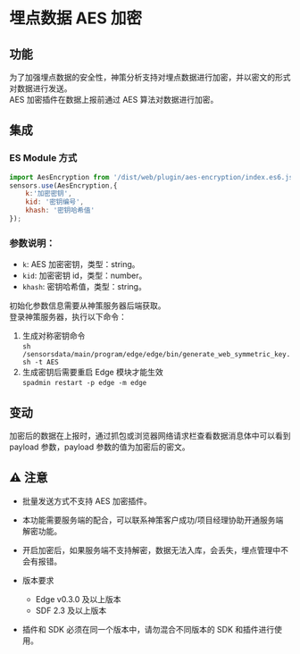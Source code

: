 # 埋点数据 AES 加密

## 功能
为了加强埋点数据的安全性，神策分析支持对埋点数据进行加密，并以密文的形式对数据进行发送。<br>
AES 加密插件在数据上报前通过 AES 算法对数据进行加密。

## 集成
### ES Module 方式
```javascript
import AesEncryption from '/dist/web/plugin/aes-encryption/index.es6.js';
sensors.use(AesEncryption,{
    k:'加密密钥',
    kid: '密钥编号',
    khash: '密钥哈希值'
});
```

### 参数说明：
- `k`: AES 加密密钥，类型：string。
- `kid`: 加密密钥 id，类型：number。
- `khash`: 密钥哈希值，类型：string。


初始化参数信息需要从神策服务器后端获取。<br>
登录神策服务器，执行以下命令：

1. 生成对称密钥命令<br>
`sh /sensorsdata/main/program/edge/edge/bin/generate_web_symmetric_key.sh -t AES`
2. 生成密钥后需要重启 Edge 模块才能生效<br>
`spadmin restart -p edge -m edge`

## 变动
加密后的数据在上报时，通过抓包或浏览器网络请求栏查看数据消息体中可以看到 payload 参数，payload 参数的值为加密后的密文。

## ⚠️ 注意
- 批量发送方式不支持 AES 加密插件。
- 本功能需要服务端的配合，可以联系神策客户成功/项目经理协助开通服务端解密功能。
- 开启加密后，如果服务端不支持解密，数据无法入库，会丢失，埋点管理中不会有报错。
- 版本要求
   - Edge v0.3.0 及以上版本
   - SDF 2.3 及以上版本

- 插件和 SDK 必须在同一个版本中，请勿混合不同版本的 SDK 和插件进行使用。